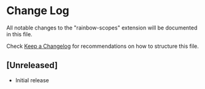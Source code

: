 # Change Log

All notable changes to the "rainbow-scopes" extension will be documented in this file.

Check [Keep a Changelog](http://keepachangelog.com/) for recommendations on how to structure this file.

## [Unreleased]

- Initial release